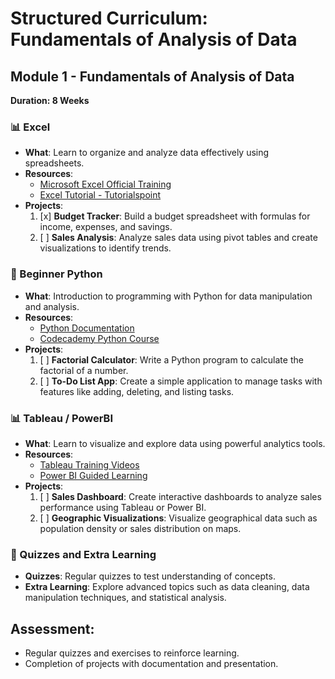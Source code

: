 # Structured Curriculum: Fundamentals of Analysis of Data

## Module 1 - Fundamentals of Analysis of Data

**Duration: 8 Weeks**

### 📊 Excel
- **What**: Learn to organize and analyze data effectively using spreadsheets.
- **Resources**:
  - [Microsoft Excel Official Training](https://support.microsoft.com/en-us/excel)
  - [Excel Tutorial - Tutorialspoint](https://www.tutorialspoint.com/excel/index.htm)
- **Projects**:
  1. [x] **Budget Tracker**: Build a budget spreadsheet with formulas for income, expenses, and savings.
  2. [ ] **Sales Analysis**: Analyze sales data using pivot tables and create visualizations to identify trends.

### 🐍 Beginner Python
- **What**: Introduction to programming with Python for data manipulation and analysis.
- **Resources**:
  - [Python Documentation](https://docs.python.org/3/tutorial/index.html)
  - [Codecademy Python Course](https://www.codecademy.com/learn/learn-python-3)
- **Projects**:
  1. [ ] **Factorial Calculator**: Write a Python program to calculate the factorial of a number.
  2. [ ] **To-Do List App**: Create a simple application to manage tasks with features like adding, deleting, and listing tasks.

### 📊 Tableau / PowerBI
- **What**: Learn to visualize and explore data using powerful analytics tools.
- **Resources**:
  - [Tableau Training Videos](https://www.tableau.com/learn/training)
  - [Power BI Guided Learning](https://docs.microsoft.com/en-us/power-bi/guided-learning/)
- **Projects**:
  1. [ ] **Sales Dashboard**: Create interactive dashboards to analyze sales performance using Tableau or Power BI.
  2. [ ] **Geographic Visualizations**: Visualize geographical data such as population density or sales distribution on maps.

### 🧠 Quizzes and Extra Learning
- **Quizzes**: Regular quizzes to test understanding of concepts.
- **Extra Learning**: Explore advanced topics such as data cleaning, data manipulation techniques, and statistical analysis.

## Assessment:
- Regular quizzes and exercises to reinforce learning.
- Completion of projects with documentation and presentation.
